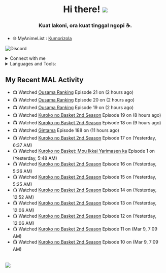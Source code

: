 <h1 align="center">Hi there! <img src="https://media.giphy.com/media/hvRJCLFzcasrR4ia7z/giphy.gif" width="25px"> </h1>
<h3 align="center">Kuat lakoni, ora kuat tinggal ngopi ☕.</h3>

- 🌐 MyAnimeList : [Kumorizola](https://myanimelist.net/animelist/Kumorizola)

![Discord](https://discord.c99.nl/widget/theme-3/761213268009943051.png)
<details>
      <summary>Connect with me</summary>
    <p align="left">
        <a href="https://www.facebook.com/kumori.hartley.1" target="blank"><img align="center"
                src="https://raw.githubusercontent.com/rahuldkjain/github-profile-readme-generator/master/src/images/icons/Social/facebook.svg"
                alt="kumori hartley" height="30" width="40" /></a>
        <a href="https://www.instagram.com/kumorizola/" target="blank"><img align="center"
                src="https://raw.githubusercontent.com/rahuldkjain/github-profile-readme-generator/master/src/images/icons/Social/instagram.svg"
                alt="kumorizola" height="30" width="40" /></a>
        <a href="https://discord.com" target="blank"><img align="center"
                src="https://raw.githubusercontent.com/rahuldkjain/github-profile-readme-generator/master/src/images/icons/Social/discord.svg"
                alt="Kumori#5882" height="30" width="40" /></a>
    </p>
</details>

<details>
    <summary align="left">Languages and Tools:</summary>
<p align="left">
      <a href="https://www.w3schools.com/css/" target="_blank">
        <img src="https://raw.githubusercontent.com/devicons/devicon/master/icons/css3/css3-original-wordmark.svg"
            alt="css3" width="40" height="40" /> </a> <a href="https://www.w3.org/html/" target="_blank"> <img
            src="https://raw.githubusercontent.com/devicons/devicon/master/icons/html5/html5-original-wordmark.svg"
            alt="html5" width="40" height="40" /> </a> <a href="https://www.java.com" target="_blank"> <img
            src="https://raw.githubusercontent.com/devicons/devicon/master/icons/java/java-original.svg" alt="java"
            width="40" height="40" /> </a> <a href="https://developer.mozilla.org/en-US/docs/Web/JavaScript"
            target="_blank"> <img
            src="https://raw.githubusercontent.com/devicons/devicon/master/icons/javascript/javascript-original.svg"
            alt="javascript" width="40" height="40" /> </a> <a href="https://nodejs.org" target="_blank"> <img
            src="https://raw.githubusercontent.com/devicons/devicon/master/icons/nodejs/nodejs-original-wordmark.svg"
            alt="nodejs" width="40" height="40" /> </a> <a href="https://www.python.org" target="_blank"> <img
            src="https://raw.githubusercontent.com/devicons/devicon/master/icons/python/python-original.svg"
            alt="python" width="40" height="40" /> </a> <a href="https://www.typescriptlang.org/" target="_blank"> <img
            src="https://raw.githubusercontent.com/devicons/devicon/master/icons/typescript/typescript-original.svg" 
            alt="typescript" width="40" height="40" /> </a> <a href="https://www.photoshop.com/en" target="_blank"> <img
            src="https://upload.wikimedia.org/wikipedia/commons/a/af/Adobe_Photoshop_CC_icon.svg" alt="photoshop" width="40" height="40"/> </a>
            <a href="https://www.adobe.com/products/premiere.html" target="_blank"> <img
            src="https://upload.wikimedia.org/wikipedia/commons/4/40/Adobe_Premiere_Pro_CC_icon.svg" alt="Premiere pro" width="40" height="40"/> </a>
            <a href="https://www.adobe.com/in/products/illustrator.html" target="_blank"> <img 
            src="https://upload.wikimedia.org/wikipedia/commons/f/fb/Adobe_Illustrator_CC_icon.svg" alt="illustrator" width="40" height="40"/> </a>
      
 </details>
 
 <h2> My Recent MAL Activity</h2>
<!-- MAL_ACTIVITY:start -->

- 📺 Watched [Ousama Ranking](https://MyAnimeList.net/anime.php?id=40834) Episode 21 on (2 hours ago)
- 📺 Watched [Ousama Ranking](https://MyAnimeList.net/anime.php?id=40834) Episode 20 on (2 hours ago)
- 📺 Watched [Ousama Ranking](https://MyAnimeList.net/anime.php?id=40834) Episode 19 on (2 hours ago)
- 📺 Watched [Kuroko no Basket 2nd Season](https://MyAnimeList.net/anime.php?id=16894) Episode 19 on (8 hours ago)
- 📺 Watched [Kuroko no Basket 2nd Season](https://MyAnimeList.net/anime.php?id=16894) Episode 18 on (9 hours ago)
- 📺 Watched [Gintama](https://MyAnimeList.net/anime.php?id=918) Episode 188 on (11 hours ago)
- 📺 Watched [Kuroko no Basket 2nd Season](https://MyAnimeList.net/anime.php?id=16894) Episode 17 on (Yesterday, 6:37 AM)
- 📺 Watched [Kuroko no Basket: Mou Ikkai Yarimasen ka](https://MyAnimeList.net/anime.php?id=22125) Episode 1 on (Yesterday, 5:48 AM)
- 📺 Watched [Kuroko no Basket 2nd Season](https://MyAnimeList.net/anime.php?id=16894) Episode 16 on (Yesterday, 5:26 AM)
- 📺 Watched [Kuroko no Basket 2nd Season](https://MyAnimeList.net/anime.php?id=16894) Episode 15 on (Yesterday, 5:25 AM)
- 📺 Watched [Kuroko no Basket 2nd Season](https://MyAnimeList.net/anime.php?id=16894) Episode 14 on (Yesterday, 12:52 AM)
- 📺 Watched [Kuroko no Basket 2nd Season](https://MyAnimeList.net/anime.php?id=16894) Episode 13 on (Yesterday, 12:06 AM)
- 📺 Watched [Kuroko no Basket 2nd Season](https://MyAnimeList.net/anime.php?id=16894) Episode 12 on (Yesterday, 12:06 AM)
- 📺 Watched [Kuroko no Basket 2nd Season](https://MyAnimeList.net/anime.php?id=16894) Episode 11 on (Mar 9, 7:09 AM)
- 📺 Watched [Kuroko no Basket 2nd Season](https://MyAnimeList.net/anime.php?id=16894) Episode 10 on (Mar 9, 7:09 AM)

<!-- MAL_ACTIVITY:end -->

  
<h2 align="left"> <img src="https://media.discordapp.net/attachments/918405470073520168/919220018355523584/ezgif.com-gif-maker_1.gif">
